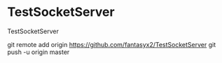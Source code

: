 # TestSocketServer
TestSocketServer


git remote add origin https://github.com/fantasyx2/TestSocketServer
git push -u origin master